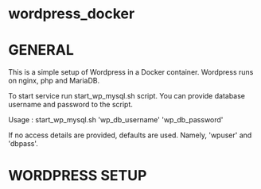 # wordpress_docker
GENERAL
=================
This is a simple setup of Wordpress in a Docker container.
Wordpress runs on nginx, php and MariaDB.

To start service run start_wp_mysql.sh script.
You can provide database username and password to the script.

Usage :
	start_wp_mysql.sh  'wp_db_username' 'wp_db_password'

If no access details are provided, defaults are used.
Namely, 'wpuser' and 'dbpass'.

WORDPRESS SETUP
=================
